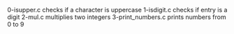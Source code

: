 0-isupper.c checks if a character is uppercase
1-isdigit.c checks if entry is a digit
2-mul.c multiplies two integers
3-print_numbers.c prints numbers from 0 to 9
